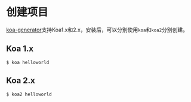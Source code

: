 # 创建项目

[koa-generator](github.com/base-n/koa-generator)支持Koa1.x和2.x，安装后，可以分别使用`koa`和`koa2`分别创建。

## Koa 1.x

```shell
$ koa helloworld
```


## Koa 2.x

```shell
$ koa2 helloworld
```
